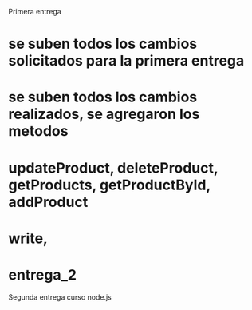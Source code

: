 Primera entrega
# se suben todos los cambios solicitados para la primera entrega

# se suben todos los cambios realizados, se agregaron los metodos
# updateProduct, deleteProduct, getProducts, getProductById, addProduct
# write,  
# entrega_2
Segunda entrega curso node.js
